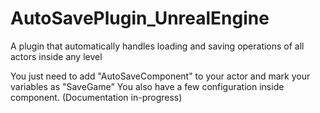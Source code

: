 # AutoSavePlugin_UnrealEngine

A plugin that automatically handles loading and saving operations of all actors inside any level

You just need to add "AutoSaveComponent" to your actor and mark your variables as "SaveGame"
You also have a few configuration inside component. (Documentation in-progress)

